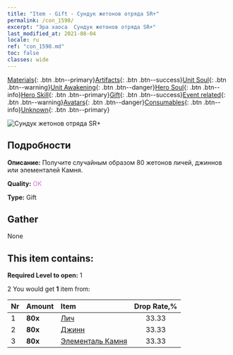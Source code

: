 ```yaml
---
title: "Item - Gift - Сундук жетонов отряда SR+"
permalink: /con_1598/
excerpt: "Эра хаоса  Сундук жетонов отряда SR+"
last_modified_at: 2021-08-04
locale: ru
ref: "con_1598.md"
toc: false
classes: wide
---
```

 [Materials](/ItemsRU/){: .btn .btn--primary}[Artifacts](/ItemsRU/Artifacts/){: .btn .btn--success}[Unit Soul](/ItemsRU/UnitSoul/){: .btn .btn--warning}[Unit Awakening](/ItemsRU/UnitAwakening/){: .btn .btn--danger}[Hero Soul](/ItemsRU/HeroSoul/){: .btn .btn--info}[Hero Skill](/ItemsRU/HeroSkill/){: .btn .btn--primary}[Gift](/ItemsRU/Gift/){: .btn .btn--success}[Event related](/ItemsRU/Events/){: .btn .btn--warning}[Avatars](/ItemsRU/Avatars/){: .btn .btn--danger}[Consumables](/ItemsRU/Consumables/){: .btn .btn--info}[Unknown](/ItemsRU/Unknown/){: .btn .btn--primary}

 ![Сундук жетонов отряда SR+](/images/t/i_907210.png)

## Подробности
 **Описание:** Получите случайным образом 80 жетонов личей, джиннов или элементалей Камня.

 **Quality:** <span style="color: #DA70D6">OK</span>

 **Type:** Gift

## Gather

  None

## This item contains:

 **Required Level to open:** 1

 2 You would get **1** item  from:

  | Nr | Amount |     Item    | Drop Rate,% |
  |:---|:-------|:------------|:---------:|
  | 1 |  **80x** | [Лич](/ItemsRU/unt_212/) | 33.33 | 
  | 2 |  **80x** | [Джинн](/ItemsRU/unt_239/) | 33.33 | 
  | 3 |  **80x** | [Элементаль Камня](/ItemsRU/unt_266/) | 33.33 | 
